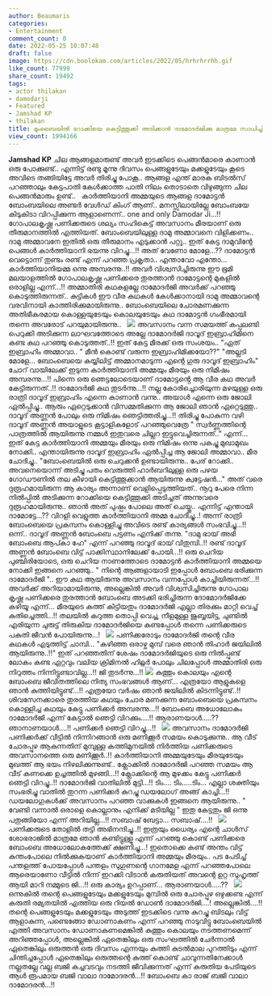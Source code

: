 ```yaml
---
author: Beaumaris
categories:
- Entertainment
comment_count: 0
date: 2022-05-25 10:07:48
draft: false
image: https://cdn.boolokam.com/articles/2022/05/hrhrhrrhh.gif
like_count: 77999
share_count: 19492
tags:
- actor thilakan
- damodarji
- Featured
- Jamshad KP
- thilakan
title: മുംബൈയിൽ റോക്കിയെ കെട്ടിത്തൂക്കി അടിക്കാൻ ദാമോദർജിക്കു മാത്രമേ സാധിച്ചിട്ടുള്ളൂ
view_count: 1994166
---
```


**Jamshad KP** ചില ആങ്ങളമാരുണ്ട് അവർ ഇടക്കിടെ പെങ്ങൻമാരെ കാണാൻ ഒരു പോക്കുണ്ട്.. എന്നിട്ട് രണ്ടു മൂന്നു ദിവസം പെങ്ങളുടേയും മക്കളുടേയും കൂടെ അവിടെ തങ്ങിയിട്ടേ അവർ തിരിച്ചു പോകൂ.. ആങ്ങള എന്ത് മാരക ബിടൽസ് പറഞ്ഞാലും കേട്ടപാതി കേൾക്കാത്ത പാതി നിലം തൊടാതെ വിഴുങ്ങുന്ന ചില പെങ്ങൻമാരും ഉണ്ട്.. &nbsp; കാർത്തിയാനി അമ്മയുടെ ആങ്ങള ദാമോട്ടൻ ബോംബയിലെ അണ്ടർ വേൾഡ് കിംഗ് ആണ്.. മനസ്സിലായില്ലേ ബോംബയേ കിടുകിടാ വിറപ്പിക്കുന്ന ആളാണെന്ന്.. one and only Damodar Ji...!! ഗോപാലകൃഷ്ണ പണിക്കരുടെ ശല്യം സഹികെട്ട് അവസാനം മീരയാണ് ഒരു തീരുമാനത്തിൽ എത്തിയത്. ബോംബെയിലുള്ള ദാമു അമ്മാവനെ വിളിക്കണം.. ദാമു അമ്മാവനേ ഇതിൽ ഒരു തീരുമാനം എടുക്കാൻ പറ്റൂ.. ഇത് കേട്ട ദാമുവിന്റേ പെങ്ങൾ കാർത്തിയാനി ഭയന്നു വിറച്ചു...!! അത് വേണോ മോളേ...?? ദാമോട്ടൻ വെട്ടൊന്ന് തുണ്ടം രണ്ട് എന്ന് പറഞ്ഞ പ്രകൃതാ.. എന്താവോ എന്തോ... കാർത്തിയാനിയമ്മ ഒന്നു അമ്പരന്നു..!! അവർ വിശ്വസിച്ചിരുന്നു ഈ ഭൂമി മലയാളത്തിൽ ഗോപാലകൃഷ്ണ പണിക്കരെ തുരത്താൻ ദാമോട്ടന്റെ മുകളിൽ ഒരാളില്ല എന്ന്...!! അമ്മാതിരി കഥകളല്ലേ ദാമോദർജി അവർക്ക് പറഞ്ഞു കൊടുത്തിരുന്നത്.. കുട്ടികൾ ഈ വീര കഥകൾ കേൾക്കാനായി ദാമു അമ്മാവന്റെ വരവിനായി കാത്തിരിക്കുമായിരുന്നു.. ബോംബെയിലെ ചോരമണക്കുന്ന അതിഭീകരമായ കൊള്ളയുടേയും കൊലയുടേയും കഥ ദാമോട്ടൻ ഗംഭീരമായി തന്നെ അവരോട് പറയുമായിരുന്നു.. &nbsp; ![](https://cdn.boolokam.com/articles/2022/05/hrhrhrrhh.gif) അവസാനം വന്ന സമയത്ത് കപ്പലണ്ടി പെറുക്കി അടിക്കുന്ന ലാഘവത്തോടെ അല്ലേ ദാമോദർജി ദാവൂദ് ഇബ്രാഹിമിനെ കണ്ട കഥ പറഞ്ഞു കൊടുത്തത്..!! ഇത് കേട്ട മീരക്ക് ഒരു സംശയം.. "ഏത് ഇബ്രാഹിം അമ്മാവാ.. " മീൻ കൊണ്ട് വരുന്ന ഇബ്രാഹിമിക്കയോ??" "അല്ലടി മോളേ... ബോംബെയെ കയ്യിലിട്ട് അമ്മാനമാടുന്ന എന്റെ ഗുരു ദാവൂദ് ഇബ്രാഹിം" ചോറ് വായിലേക്ക് ഇടുന്ന കാർത്തിയാനി അമ്മയും മീരയും ഒരു നിമിഷം അമ്പരന്നു...!! പിന്നെ ഒരു ഞെട്ടലോടെയാണ് ദാമോട്ടൻ്റെ ആ വീര കഥ അവർ കേട്ടിരുന്നത്..!! ദാമോദർജി കഥ തുടർന്നു...!! നല്ല കോരിച്ചൊരിയുന്ന മഴയുള്ള ഒരു രാത്രി ദാവൂദ് ഇബ്രാഹിം എന്നെ കാണാൻ വന്നു.. അയാൾ എന്നെ ഒരു ജോലി ഏൽപ്പിച്ചു.. ആരും ഏറ്റെടുക്കാൻ വിസമ്മതിക്കുന്ന ആ ജോലി ഞാൻ ഏറ്റെടുത്തു.. ദാവൂദ് അണ്ണൻ പോലും ഒരു നിമിഷം ഞെട്ടിത്തരിച്ചു...!! തിരിച്ചു പോകുന്ന വഴി ദാവൂദ് അണ്ണൻ അയാളുടെ കൂട്ടാളികളോട് പറഞ്ഞുവെത്രേ " സ്വർണ്ണത്തിന്റെ പാത്രത്തിൽ ആയിരുന്നു നമ്മൾ ഇതുവരെ ചില്ലറ ഇട്ടുവെച്ചിരുന്നത്.." എന്ന്... ഇത് കേട്ട കാർത്തിയാനി അമ്മയും മീരയും ഒരു നിമിഷം ഒന്നു പകച്ചു മുഖാമുഖം നോക്കി.. എന്തായിരുന്നു ദാവൂദ് ഇബ്രാഹിം ഏൽപ്പിച്ച ആ ജോലി അമ്മാവാ.. മീര ചോദിച്ചു.. "ബോംബെയിൽ ഒരു ചെറുക്കൻ ഉണ്ടായിരുന്നു.. പേര് റോക്കി.. അവനെയൊന്ന് അടിച്ചു പതം വെരുത്തി ഹാർബറിലുള്ള ഒരു പഴയ ഗോഡൗണിൽ തല കീഴായി കെട്ടിത്തൂക്കാൻ ആയിരുന്നു ക്വട്ടേഷൻ..." അത് വരെ ദുരൂഹമായിരുന്ന ആ കാര്യം അന്നാണ് വെളിപ്പെടുത്തിയത്.. നൂറു പേരെ നിന്ന നിൽപ്പിൽ അടിക്കുന്ന റോക്കിയെ കെട്ടിത്തൂക്കി അടിച്ചത് അന്നുവരെ ദുരൂഹമായിരുന്നു.. ഞാൻ അത് പുഷ്പം പോലെ അത് ചെയ്തു.. എന്നിട്ട് എന്തായി ദാമോട്ടേ...?? വിറളി വെളുത്ത കാർത്തിയാനി അമ്മ ചോദിച്ചു..! അന്ന് രാത്രി ബോംബെയെ പ്രകമ്പനം കൊള്ളിച്ചു അവിടെ രണ്ട് കാര്യങ്ങൾ സംഭവിച്ചു...!! ഒന്ന്.. ദാവൂദ് അണ്ണൻ ബോംബെ പട്ടണം എനിക്ക് തന്നു. "ദാമു ഭായ് അഭി ബോംബെ ആപ്കാ ഹേ" എന്ന് പറഞ്ഞു ദാവൂദ് ഭായ് വിതുമ്പി..!! രണ്ട് ദാവൂദ് അണ്ണൻ ബോംബെ വിട്ട് പാക്കിസ്ഥാനിലേക്ക് പോയി...!! ഒരു ചെറിയ പുഞ്ചിരിയോടെ, ഒരു ചെറിയ നാണത്തോടെ ദാമോട്ടൻ കാർത്തിയാനി അമ്മയെ നോക്കി ഇങ്ങനെ പറഞ്ഞു.. " നിന്റെ ആങ്ങളായാടി ഇപ്പോൾ ബോംബെ ഭരിക്കുന്ന ദാമോദർജി ".. ഈ കഥ ആയിരുന്നു അവസാനം വന്നപ്പോൾ കാച്ചിയിരുന്നത്...!! അവർക്ക് അറിയാമായിരുന്നു, അല്ലെങ്കിൽ അവർ വിശ്വസിച്ചിരുന്നു ഗോപാല കൃഷ്ണ പണിക്കരെ തുരത്താൻ ബോംബെ അടക്കി ഭരിച്ചിരുന്ന ദോമോദർജിക്കേ കഴിയൂ എന്ന്... മീരയുടെ കത്ത് കിട്ടിയതും ദാമോദർജി എല്ലാ തിരക്കും മാറ്റി വെച്ച് കുതിച്ചെത്തി...!! തലയിൽ കറുത്ത തൊപ്പി വെച്ച, നീളമുള്ള ജുബ്ബയിട്ട, ചുണ്ടിൽ എരിയുന്ന ചുരുട്ട് തിരുകിയ ദാമോദർജിയെ കണ്ടപ്പോൾ തന്നെ പണിക്കരുടെ പകുതി ജീവൻ പോയിരുന്നു...! &nbsp; ![](https://cdn.boolokam.com/articles/2022/05/hhrrhr-1.jpg) പണിക്കരോടും ദാമോദർജി തന്റെ വീര കഥകൾ എടുത്തിട്ട് ചാമ്പി... "കഴിഞ്ഞ ഒരാഴ്ച മുമ്പ് വരെ ഞാൻ തിഹാർ ജയിലിൽ ആയിരുന്നു..!!" ഇത് പറഞ്ഞതിന് ശേഷം ദാമോദർജിയുടെ ഒരു നിൽപ്പുണ്ട് ലോകം കണ്ട ഏറ്റവും വലിയ ക്രിമിനൽ ഹിറ്റ്ലർ പോലും ചിലപ്പോൾ അമ്മാതിരി ഒരു നിറുത്തം നിന്നിട്ടുണ്ടാവില്ല...!! ജി തുടർന്നു...!! ![](https://cdn.boolokam.com/articles/2022/05/r2r2r2r.gif) കുത്തും കൊലയും എന്റെ ബോംബെ ജീവിതത്തിലെ നിത്യ സംഭവങ്ങൾ ആണ്... എത്രയോ ആളുകളെ ഞാൻ കുത്തിയിട്ടുണ്ട്...!! എത്രയോ വർഷം ഞാൻ ജയിലിൽ കിടന്നിട്ടുണ്ട്..!! ശിവസേനക്കാരെ തുരത്തിയ കഥയും ചോര മണക്കുന്ന ബോംബെയെ പ്രകമ്പനം കൊള്ളിച്ച കഥയും കേട്ടു പണിക്കർ അമ്പരന്നു...!! ബോംബെ അധോലോകം ദാമോദർജി എന്ന് കേട്ടാൽ ഞെട്ടി വിറക്കും....!! ആരാണയാൾ.....?? ഞാനാണയാൾ....!! പണിക്കർ ഞെട്ടി വിറച്ചു...!! &nbsp; ![](https://cdn.boolokam.com/articles/2022/05/grgrrgrg.gif) അവസാനം ദാമോദർജി പണിക്കർക്ക് വീട്ടിൽ നിന്നിറങ്ങാൻ ഒരു മണിക്കൂർ സമയം കൊടുക്കുന്നു.. ആ വീട് ചോരപ്പുഴ ആകുന്നതിന് മുമ്പുള്ള കത്തിമുനയിൽ നിർത്തിയ പണിക്കരുടെ അവസാനത്തെ ഒരു മണിക്കൂർ..!! കാർത്തിയാനി അമ്മയുടേയും മീരയുടേയും മുഖത്ത് ആ ഭയം നിഴലിക്കുന്നുണ്ട്.. ക്ലോക്കിൽ ദാമോദർജി പറഞ്ഞ സമയം ആ വീട് കണക്കെ ഉച്ചത്തിൽ മുഴങ്ങി...!! ക്ലോക്കിന്റെ ആ മുഴക്കം കേട്ടു പണിക്കർ ഞെട്ടി വിറച്ചു..!! ദാമോദർജി വാതിലിൽ മുട്ടി...!! ടിം.... ടിം.....ടിം... എല്ലാ ശക്തിയും സംഭരിച്ചു വാതിൽ തുറന്ന പണിക്കർ കുറച്ചു ഡയലോഗ് അങ്ങ് കാച്ചി...!! ഡയലോഗുകൾക്ക് അവസാനം പറഞ്ഞ വാക്കുകൾ ഇങ്ങനെ ആയിരുന്നു.. " വേണ്ടി വന്നാൽ ഒരാളെ കൊല്ലാനും എനിക്ക് മടിയില്ല " ഇതു കേട്ടതും ജി ഒന്നു പതുങ്ങിയോ എന്ന് അറിയില്ല...!! സബാഷ് ബേട്ടാ... സബാഷ്....!! &nbsp; ![](https://cdn.boolokam.com/articles/2022/05/2rr2r2.gif) &nbsp; പണിക്കരുടെ തോളിൽ തട്ടി അഭിനന്ദിച്ചു..!! ഇത്രയും ധൈര്യം എന്റെ ചാൾസ് ശോഭരാജിൽ മാത്രമേ ഞാൻ കണ്ടിട്ടുള്ളൂ എന്ന് പറഞ്ഞു കൊണ്ട് പണിക്കരെ ബോംബെ അധോലോകത്തേക്ക് ക്ഷണിച്ചു...! ഇതൊക്കെ കണ്ട് അന്തം വിട്ട് കുന്തംപോലെ നിൽക്കുകയാണ് കാർത്തിയാനി അമ്മയും മീരയും.. പട പേടിച്ച് പന്തളത്ത് പോയപ്പോൾ പന്തളം സുഗുണന്റെ ഗാനമേള എന്ന് പറഞ്ഞപോലെ ആരെയാണോ വീട്ടിൽ നിന്ന് ഇറക്കി വിടാൻ കരുതിയത് അവന്റെ ഉറ്റ സുഹൃത്ത് ആയി മാറി നമ്മുടെ ജി...!! ഒരു കാര്യം ഉറപ്പാണ്... ആരാണയാൾ.....?? &nbsp; ![](https://cdn.boolokam.com/articles/2022/05/fwwfwwwf.gif) ഒന്നുകിൽ തന്റെ പെങ്ങളുടേയും മക്കളുടേയും മുമ്പിൽ ഒരു ചോരപ്പുഴ ഒഴുക്കണ്ട എന്ന് കരുതി രമ്യതയിൽ എത്തിയ ഒരു റിയൽ ഡോൺ ദാമോദർജി....! അല്ലെങ്കിൽ....!! തന്റെ പെങ്ങളുടേയും മക്കളുടേയും അടുത്ത് ഇടക്കിടെ വന്നു കുറച്ചു ബിടലും വിട്ട്‌ ആളാകുന്ന, പണ്ടെങ്ങോ ഡോണാകണം എന്ന് പറഞ്ഞു നാടുവിട്ടു ബോംബെയിൽ എത്തി അവസാനം ഡോണാകണമെങ്കിൽ കുത്തും കൊലയും നടത്തണമെന്ന് അറിഞ്ഞപ്പോൾ, അല്ലെങ്കിൽ ഏതെങ്കിലും ഒരു സംഘത്തിൽ ചേർന്നാൽ ഏതെങ്കിലും ഒരുത്തൻ ഒരു ദിവസം എന്നയും കുത്തി കുടൽമാല പുറത്തിടും എന്ന് ചിന്തിച്ചപ്പോൾ ഏതെങ്കിലും ഒരുത്തന്റെ കുത്ത് കൊണ്ട് ചാവുന്നതിനേക്കാൾ നല്ലതല്ലേ വല്ല ബജി കച്ചവടവും നടത്തി ജീവിക്കുന്നത് എന്ന് കരുതിയ പേടിയുടെ ആൾ രൂപമായ ബജി വാലാ ദാമോദരൻ...!! ബോംബെ കാ രാജ് ബജി വാലാ ദാമോദരൻ...!!